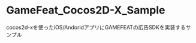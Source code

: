 GameFeat_Cocos2D-X_Sample
=========================

cocos2d-xを使ったiOS/AndoridアプリにGAMEFEATの広告SDKを実装するサンプル

